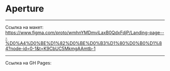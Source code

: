 # Aperture

___

Ссылка на макет: https://www.figma.com/proto/wmhnYMDmviLaxB0QdxFdjP/Landing-page---%D0%A4%D0%BE%D1%82%D0%BE%D0%B3%D1%80%D0%B0%D1%84?node-id=0-1&t=K9CbUC5MkmgAAmtb-1

___

Ссылка на GH Pages: 
